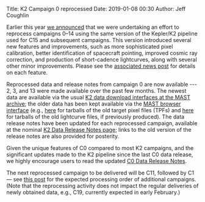 Title: K2 Campaign 0 reprocessed
Date: 2019-01-08 00:30
Author: Jeff Coughlin

Earlier this year [we announced](k2-uniform-global-reprocessing-underway.html) that we were undertaking an effort to reprocess campaigns 0&ndash;14 using the same version of the Kepler/K2 pipeline used for C15 and subsequent campaigns. This version introduced several new features and improvements, such as more sophisticated pixel calibration, better identification of spacecraft pointing, improved cosmic ray correction, and production of short-cadence lightcurves, along with several other minor improvements. Please see the [associated news post](k2-uniform-global-reprocessing-underway.html) for details on each feature.

Reprocessed data and release notes from campaign 0 are now available --- 2, 3, and 13 were made available over the past few months. The newest data are available via the usual [K2 data download interfaces at the MAST archive](https://archive.stsci.edu/k2/); the older data has been kept available via the [MAST browser interface](https://archive.stsci.edu/missions/k2/) (e.g., [here](https://archive.stsci.edu/missions/k2/target_pixel_files/old_release_bundles/) for tarballs of the old target pixel files (TPFs) and [here](https://archive.stsci.edu/missions/k2/lightcurves/old_release_tarfiles/) for tarballs of the old lightcurve files, if previously produced). The data release notes have been updated for each reprocessed campaign, available at the nominal [K2 Data Release Notes page](k2-data-release-notes.html); links to the old version of the release notes are also provided for posterity.

Given the unique features of C0 compared to most K2 campaigns, and the significant updates made to the K2 pipeline since the last C0 data release, we highly encourage users to read the updated [C0 Data Release Notes](k2-data-release-notes.html#k2-campaign-0).

The next reprocessed campaign to be delivered will be C11, followed by C1 &mdash; see [this post](k2-uniform-global-reprocessing-underway.html) for the expected processing order of additional campaigns. (Note that the reprocessing activity does not impact the regular deliveries of newly obtained data, e.g., C19, currently expected in early February.)

